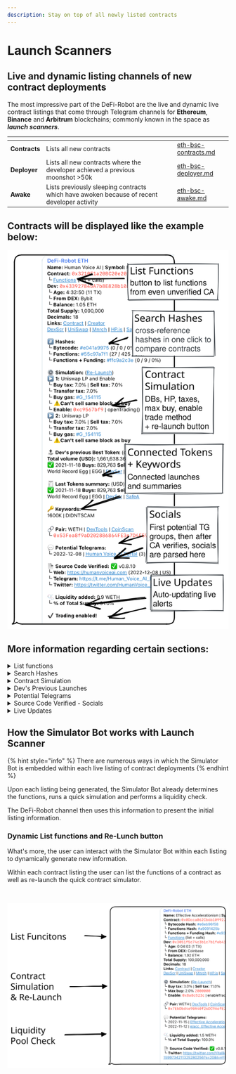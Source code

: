```yaml
---
description: Stay on top of all newly listed contracts
---
```


# Launch Scanners

## Live and dynamic listing channels of new contract deployments

The most impressive part of the DeFi-Robot are the live and dynamic live contract listings that come through Telegram channels for **Ethereum**, **Binance** and **Arbitrum** blockchains; commonly known in the space as _**launch scanners**_.

<table data-view="cards"><thead><tr><th></th><th></th><th></th><th data-hidden data-card-target data-type="content-ref"></th></tr></thead><tbody><tr><td><strong>Contracts</strong></td><td>Lists all new contracts</td><td></td><td><a href="eth-bsc-contracts.md">eth-bsc-contracts.md</a></td></tr><tr><td><strong>Deployer</strong></td><td>Lists all new contracts where the developer achieved a previous moonshot >50k</td><td></td><td><a href="eth-bsc-deployer.md">eth-bsc-deployer.md</a></td></tr><tr><td><strong>Awake</strong></td><td>Lists previously sleeping contracts which have awoken because of recent developer activity</td><td></td><td><a href="eth-bsc-awake.md">eth-bsc-awake.md</a></td></tr></tbody></table>

## Contracts will be displayed like the example below:&#x20;

<img src="../../.gitbook/assets/file.drawing.svg" alt="" class="gitbook-drawing">

## More information regarding certain sections:

<details>

<summary>List functions</summary>

Click **`functions`** and then **`/start`** on the next page to list all available functions. This works even with unverified contracts on the blockchain.

</details>

<details>

<summary>Search Hashes</summary>

Included are three hashes all clickable so you can quickly cross-reference previous launches for matching hashes.&#x20;

This is useful to see which past projects with matching hashes were scams and which ones were not.

**1. Bytecode Hash**

Where the bytecode of the contract is hashed.

#### 2. Functions Hash

Where the contract functions list and callable functions are hashed.

#### 3. Functions + Funding Hash

Where the contract functions and the funding source of developer's wallet (Binance, Coinbase, ...) are hashed together.&#x20;

Usually a dev use same DEX so could be useful to find all other contracts, with same hash, from same DEX.

</details>

<details>

<summary>Contract Simulation</summary>

The results of the initial contract simulation are returned here where you can find information on:

* Buy and sell taxes
* Transfer tax
* Deadblocks
* Honeypot status
* Enable trading method

Use the Re-Launch button to redo the contract simulation at any time. Useful to double check taxes for any changes.

</details>

<details>

<summary> Dev's Previous Launches</summary>

Split into three sections:

#### Dev's previous Best Token

* Total volume (swaps)
* Name | Ticker
* Launch date
* Links

#### Last Tokens summary

Lists and summary of last tokens

* Buys | Sells
* Links

#### **Keywords**

Quickly get an idea of what to expect with keywords such as:

* DIDN'T SCAM
* 400K
* RUGGED

</details>

<details>

<summary>Potential Telegrams</summary>

This sections provides a list of Telegram groups which could correspond to the token launch.

</details>

<details>

<summary>Source Code Verified - Socials</summary>

This sections automatically parses any social media links or websites found within the contract when it becomes publicly verified by the deveoper.

⚠️ \[Hidden Mint] at \_mint"

It can also include a Hiddent Mint warning; If you see this it's recommended to check the contract. Most of the time it's used to create the initial supply (which is not the official way to do it ...), but could also be used by another function to actually mint after launch.

Most of the time it's used to create a rug pull, even if liquidity is locked.



</details>

<details>

<summary>Live Updates</summary>

Live updates occur for the token listing for up to 12 hours or up until it rugs. Notifications are useful  to see:

* Liquidity added
* How many pre-approvals&#x20;
* When token is live for trading
* How many swaps occurred
* If or when it rugs

</details>

## How the Simulator Bot works with Launch Scanner

{% hint style="info" %}
There are numerous ways in which the Simulator Bot is embedded within each live listing of contract deployments
{% endhint %}

Upon each listing being generated, the Simulator Bot already determines the functions, runs a quick simulation and performs a liquidity check.&#x20;

The DeFi-Robot channel then uses this information to present the initial listing information.

### Dynamic List functions and Re-Lunch button

What's more, the user can interact with the Simulator Bot within each listing to dynamically generate new information.

Within each contract listing the user can list the functions of a contract as well as re-launch the quick contract simulator.

<figure><img src="../../.gitbook/assets/list-functions-and-re-launch-simulation.gif" alt=""><figcaption></figcaption></figure>

<img src="../../.gitbook/assets/file.drawing (14).svg" alt="" class="gitbook-drawing">
